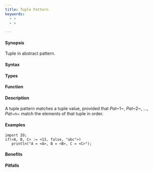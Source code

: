 ```yaml
---
title: Tuple Pattern
keywords:
  - <
  - >

---
```


#### Synopsis

Tuple in abstract pattern.

#### Syntax

#### Types

#### Function

#### Description

A tuple pattern matches a tuple value, provided that _Pat_~1~, _Pat_~2~, ..., _Pat_~n~  match the elements of that tuple in order.

#### Examples

```rascal-shell
import IO;
if(<A, B, C> := <13, false, "abc">)
   println("A = <A>, B = <B>, C = <C>");
```

#### Benefits

#### Pitfalls

